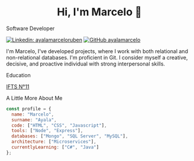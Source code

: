<h1 align="center">Hi, I'm Marcelo 👋</h1>
<!--<img align='right' src="https://gist.githubusercontent.com/theAdityaNVS/f5b585d1082da2dffffea32434f37956/raw/7f9552d0a179b4f84059259fa878199e369b069c/GitHub-logo.gif" width="180">-->
<p>Software Developer</p>

[![Linkedin: ayalamarceloruben](https://img.shields.io/badge/-ayalamarceloruben-blue?style=flat-square&logo=Linkedin&logoColor=white&link=https://www.linkedin.com/in/ayalamarceloruben/)](https://www.linkedin.com/in/ayalamarceloruben/)
[![GitHub ayalamarcelo](https://img.shields.io/github/followers/ayalamarcelo?label=follow&style=social)](https://github.com/ayalamarcelo)

<p align="left">I'm Marcelo, I've developed projects, where I work with both relational and non-relational databases. I'm proficient in Git. I consider myself a creative, decisive, and proactive individual with strong interpersonal skills.</p>

<p>Education</p>

<p><a href="https://www.ifts11.com">IFTS N°11</a></p>

<p>A Little More About Me</p>

```javascript
const profile = {
  name: "Marcelo",
  surname: "Ayala",
  code: ["HTML", "CSS", "Javascript"],
  tools: ["Node", "Express"],
  databases: ["Mongo", "SQL Server", "MySQL"],
  architecture: ["Microservices"],
  currentlyLearning: ["C#", "Java"]
};
```
<!--
<p>My Stats</p>

<div align="center">
  <img src="https://github-readme-stats.vercel.app/api?username=ayalamarcelo&hide_title=false&hide_rank=false&show_icons=true&include_all_commits=true&count_private=true&disable_animations=false&theme=bear&locale=en&hide_border=true&order=1&custom_title=Github%20Stats" height="150" alt="stats graph"  />
  <img src="https://github-readme-stats.vercel.app/api/top-langs?username=ayalamarcelo&locale=en&hide_title=true&layout=compact&card_width=320&langs_count=5&theme=bear&hide_border=true&order=2" height="150" alt="languages graph"  />
</div>
-->
